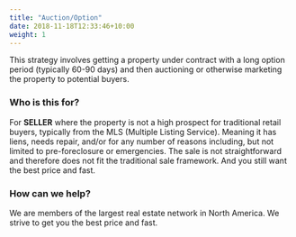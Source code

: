 ```yaml
---
title: "Auction/Option"
date: 2018-11-18T12:33:46+10:00
weight: 1
---
```


This strategy involves getting a property under contract with a long option period (typically 60-90 days) and then auctioning or otherwise marketing the property to potential buyers.

### Who is this for?

For **SELLER** where the property is not a high prospect for traditional retail buyers, typically from the MLS (Multiple Listing Service). Meaning it has liens, needs repair, and/or for any number of reasons including, but not limited to pre-foreclosure or emergencies. The sale is not straightforward and therefore does not fit the traditional sale framework. And you still want the best price and fast.

### How can we help?
We are members of the largest real estate network in North America. We strive to get you the best price and fast.
